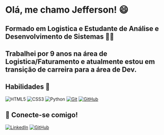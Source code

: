 # Olá, me chamo Jefferson! 😄

## Formado em Logistica e Estudante de Análise e Desenvolvimento de Sistemas 👩‍🎓

## Trabalhei por 9 anos na área de Logistica/Faturamento e atualmente estou em transição de carreira para a área de Dev.

## Habilidades 🚀

![HTML5](https://img.shields.io/badge/HTML5-E34F26?style=for-the-badge&logo=html5&logoColor=white)
![CSS3](https://img.shields.io/badge/CSS3-1572B6?style=for-the-badge&logo=css3&logoColor=white)
![Python](https://img.shields.io/badge/python-3670A0?style=for-the-badge&logo=python&logoColor=ffdd54)
[![Git](https://img.shields.io/badge/Git-000?style=for-the-badge&logo=git&logoColor=E94D5F)](https://git-scm.com/doc)
[![GitHub](https://img.shields.io/badge/GitHub-000?style=for-the-badge&logo=github&logoColor=30A3DC)](https://docs.github.com/)


## 🔗 Conecte-se comigo!

[![LinkedIn](https://img.shields.io/badge/LinkedIn-0077B5?style=for-the-badge&logo=linkedin&logoColor=white)](https://www.linkedin.com/in/Jeffersonrod/)
[![GitHub](https://img.shields.io/badge/GitHub-100000?style=for-the-badge&logo=github&logoColor=white)](https://github.com/JeffersonRod1994)
